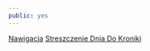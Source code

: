 ```yaml
---
public: yes
---
```


[Nawigacja](templates/Nawigacja.md)
[Streszczenie Dnia Do Kroniki](templates/Streszczenie%20Dnia%20Do%20Kroniki.md)